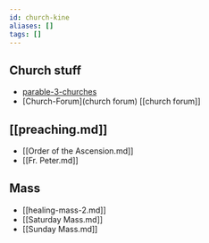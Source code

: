 ```yaml
---
id: church-kine
aliases: []
tags: []
---
```

## Church stuff
- [parable-3-churches](parable-3-churches)
- [Church-Forum](church forum)  [[church forum]]
## [[preaching.md]]
- [[Order of the Ascension.md]]
- [[Fr. Peter.md]]
## Mass
- [[healing-mass-2.md]]
- [[Saturday Mass.md]]
- [[Sunday Mass.md]]
